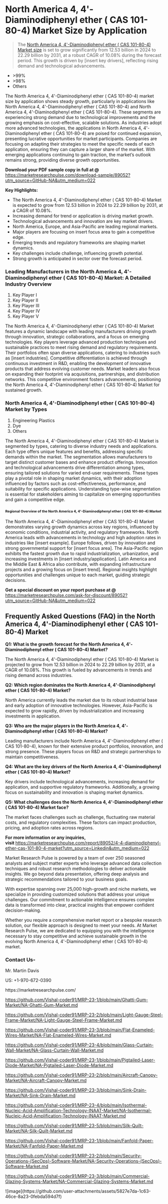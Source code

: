 <h1>North America 4, 4'-Diaminodiphenyl ether ( CAS 101-80-4) Market&nbsp;Size by Application</h1><blockquote><p>The <a href="https://marketresearchpulse.com/download-sample/89052?utm_source=GitHub-NA&amp;utm_medium=022">North America 4, 4'-Diaminodiphenyl ether ( CAS 101-80-4) Market size</a> is set to grow significantly from 12.53 billion in 2024 to 22.29 billion by 2031, at a robust CAGR of 10.08% during the forecast period. This growth is driven by [insert key drivers], reflecting rising demand and technological advancements.</p></blockquote><ul><li>>99%<li> >98%<li> Others</li></ul><p>The North America 4, 4'-Diaminodiphenyl ether ( CAS 101-80-4) market size by application shows steady growth, particularly in applications like North America 4, 4'-Diaminodiphenyl ether ( CAS 101-80-4) and North America 4, 4'-Diaminodiphenyl ether ( CAS 101-80-4). These segments are experiencing strong demand due to technological improvements and the growing emphasis on cost-effective, scalable solutions. As industries adopt more advanced technologies, the applications in North America 4, 4'-Diaminodiphenyl ether ( CAS 101-80-4) are poised for continued expansion, presenting lucrative opportunities for market participants. Companies are focusing on adapting their strategies to meet the specific needs of each application, ensuring they can capture a larger share of the market. With emerging applications continuing to gain traction, the market’s outlook remains strong, providing diverse growth opportunities.</p><p><strong>Download your PDF sample copy in full at @ </strong><a href="https://marketresearchpulse.com/download-sample/89052?utm_source=GitHub-NA&amp;utm_medium=022">https://marketresearchpulse.com/download-sample/89052?utm_source=GitHub-NA&amp;utm_medium=022</a></p><p><strong>Key Highlights: </strong></p><ul><li>The North America 4, 4'-Diaminodiphenyl ether ( CAS 101-80-4) Market is expected to grow from 12.53 billion in 2024 to 22.29 billion by 2031, at a CAGR of 10.08%.</li><li>Increasing demand for trend or application is driving market growth.</li><li>Technological advancements and innovation are key market drivers.</li><li>North America, Europe, and Asia-Pacific are leading regional markets.</li><li>Major players are focusing on insert focus area to gain a competitive edge.</li><li>Emerging trends and regulatory frameworks are shaping market dynamics.</li><li>Key challenges include challenge, influencing growth potential.</li><li>Strong growth is anticipated in sector over the forecast period.</li></ul><h3>Leading Manufacturers in the North America 4, 4'-Diaminodiphenyl ether ( CAS 101-80-4) Market: A Detailed Industry Overview</h3><ol><li>Key Player I</li><li>Key Player II</li><li>Key Player III</li><li>Key Player IV</li><li>Key Player V</li></ol><div class="flex max-w-full flex-col flex-grow"><div class="min-h-8 text-message flex w-full flex-col items-end gap-2 whitespace-normal break-words [.text-message+&amp;]:mt-5" dir="auto" data-message-author-role="assistant" data-message-id="fd8432e4-4910-450d-b182-61b7bfb0a01f" data-message-model-slug="gpt-4o"><div class="flex w-full flex-col gap-1 empty:hidden first:pt-[3px]"><div class="markdown prose w-full break-words dark:prose-invert light"><p>The North America 4, 4'-Diaminodiphenyl ether ( CAS 101-80-4) Market features a dynamic landscape with leading manufacturers driving growth through innovation, strategic collaborations, and a focus on emerging technologies. Key players leverage advanced production techniques and sustainable practices to meet rising demand and regulatory requirements. Their portfolios often span diverse applications, catering to industries such as [insert industries]. Competitive differentiation is achieved through continuous investment in R&amp;D, enabling the development of innovative products that address evolving customer needs. Market leaders also focus on expanding their footprint via acquisitions, partnerships, and distribution networks. This competitive environment fosters advancements, positioning the North America 4, 4'-Diaminodiphenyl ether ( CAS 101-80-4) Market for sustained growth.</p></div></div></div></div><h3>North America 4, 4'-Diaminodiphenyl ether ( CAS 101-80-4) Market by Types</h3><ol><li>Engineering Plastics<li> Dye<li> Others</li></ol><div class="flex max-w-full flex-col flex-grow"><div class="min-h-8 text-message flex w-full flex-col items-end gap-2 whitespace-normal break-words [.text-message+&amp;]:mt-5" dir="auto" data-message-author-role="assistant" data-message-id="084470be-0bb7-4664-bddf-5156b4f41249" data-message-model-slug="gpt-4o-mini"><div class="flex w-full flex-col gap-1 empty:hidden first:pt-[3px]"><div class="markdown prose w-full break-words dark:prose-invert light"><p>The North America 4, 4'-Diaminodiphenyl ether ( CAS 101-80-4) Market is segmented by types, catering to diverse industry needs and applications. Each type offers unique features and benefits, addressing specific demands within the market. The segmentation allows manufacturers to target distinct customer bases and enhance product offerings. Innovation and technological advancements drive differentiation among types, ensuring tailored solutions for varied end-user requirements. These types play a pivotal role in shaping market dynamics, with their adoption influenced by factors such as cost-effectiveness, performance, and suitability for specific applications. Understanding type-wise segmentation is essential for stakeholders aiming to capitalize on emerging opportunities and gain a competitive edge.</p></div></div></div></div><h3><span style="font-size: 11px;">Regional Overview of the North America 4, 4'-Diaminodiphenyl ether ( CAS 101-80-4) Market</span></h3><div class="flex max-w-full flex-col flex-grow"><div class="min-h-8 text-message flex w-full flex-col items-end gap-2 whitespace-normal break-words [.text-message+&amp;]:mt-5" dir="auto" data-message-author-role="assistant" data-message-id="e9038762-ce64-4e30-91c9-9bd413514231" data-message-model-slug="gpt-4o-mini"><div class="flex w-full flex-col gap-1 empty:hidden first:pt-[3px]"><div class="markdown prose w-full break-words dark:prose-invert light"><p>The North America 4, 4'-Diaminodiphenyl ether ( CAS 101-80-4) Market demonstrates varying growth dynamics across key regions, influenced by economic conditions, industrial activity, and regulatory frameworks. North America leads with advancements in technology and high adoption rates in industries like [insert example]. Europe follows, driven by innovation and strong governmental support for [insert focus area]. The Asia-Pacific region exhibits the fastest growth due to rapid industrialization, urbanization, and increasing investments in [insert industry/application]. Latin America and the Middle East &amp; Africa also contribute, with expanding infrastructure projects and a growing focus on [insert trend]. Regional insights highlight opportunities and challenges unique to each market, guiding strategic decisions.</p></div></div></div></div><p><strong>Get a special discount on your report purchase at @ </strong><a href="https://marketresearchpulse.com/ask-for-discount/89052?utm_source=GitHub-NA&amp;utm_medium=022">https://marketresearchpulse.com/ask-for-discount/89052?utm_source=GitHub-NA&amp;utm_medium=022</a></p><h2>Frequently Asked Questions (FAQ) in the North America 4, 4'-Diaminodiphenyl ether ( CAS 101-80-4) Market</h2><p><strong>Q1: What is the growth forecast for the North America 4, 4'-Diaminodiphenyl ether ( CAS 101-80-4) Market?</strong></p><p>The North America 4, 4'-Diaminodiphenyl ether ( CAS 101-80-4) Market is projected to grow from 12.53 billion in 2024 to 22.29 billion by 2031, at a CAGR of 10.08%. This growth is fueled by advancements in trends and rising demand across industries.</p><p><strong>Q2: Which region dominates the North America 4, 4'-Diaminodiphenyl ether ( CAS 101-80-4) Market?</strong></p><p>North America currently leads the market due to its robust industrial base and early adoption of innovative technologies. However, Asia-Pacific is expected to grow rapidly, driven by industrialization and increasing investments in application.</p><p><strong>Q3: Who are the major players in the North America 4, 4'-Diaminodiphenyl ether ( CAS 101-80-4) Market?</strong></p><p>Leading manufacturers include North America 4, 4'-Diaminodiphenyl ether ( CAS 101-80-4), known for their extensive product portfolios, innovation, and strong presence. These players focus on R&amp;D and strategic partnerships to maintain competitiveness.</p><p><strong>Q4: What are the key drivers of the North America 4, 4'-Diaminodiphenyl ether ( CAS 101-80-4) Market?</strong></p><p>Key drivers include technological advancements, increasing demand for application, and supportive regulatory frameworks. Additionally, a growing focus on sustainability and innovation is shaping market dynamics.</p><p><strong>Q5: What challenges does the North America 4, 4'-Diaminodiphenyl ether ( CAS 101-80-4) Market face?</strong></p><p>The market faces challenges such as challenge, fluctuating raw material costs, and regulatory complexities. These factors can impact production, pricing, and adoption rates across regions.</p><p><strong>For more information or any inquiries, visit&nbsp;</strong><a href="https://marketresearchpulse.com/report/89052/4-4-diaminodiphenyl-ether-cas-101-80-4-market?utm_source=Linkedin&utm_medium=022">https://marketresearchpulse.com/report/89052/4-4-diaminodiphenyl-ether-cas-101-80-4-market?utm_source=Linkedin&utm_medium=022</a></p><p>Market Research Pulse is powered by a team of over 250 seasoned analysts and subject matter experts who leverage advanced data collection techniques and robust research methodologies to deliver actionable insights. We go beyond data presentation, offering deep analysis and strategic recommendations tailored to your business goals.</p><p>With expertise spanning over 25,000 high-growth and niche markets, we specialize in providing customized solutions that address your unique challenges. Our commitment to actionable intelligence ensures complex data is transformed into clear, practical insights that empower confident decision-making.</p><p>Whether you require a comprehensive market report or a bespoke research solution, our flexible approach is designed to meet your needs. At Market Research Pulse, we are dedicated to equipping you with the intelligence necessary to stay competitive and achieve sustainable growth in the evolving North America 4, 4'-Diaminodiphenyl ether ( CAS 101-80-4) market.</p><h3><strong>Contact Us-</strong></h3><p>Mr. Martin Davis</p><p>US: +1-970-672-0390</p><p>https://marketresearchpulse.com/</p><p><a href="https://github.com/Vishal-coder91/MRP-23-1/blob/main/Ghatti-Gum-Market/NA-Ghatti-Gum-Market.md">https://github.com/Vishal-coder91/MRP-23-1/blob/main/Ghatti-Gum-Market/NA-Ghatti-Gum-Market.md</a></p><p><a href="https://github.com/Vishal-coder91/MRP-23-2/blob/main/Light-Gauge-Steel-Frame-Market/NA-Light-Gauge-Steel-Frame-Market.md">https://github.com/Vishal-coder91/MRP-23-2/blob/main/Light-Gauge-Steel-Frame-Market/NA-Light-Gauge-Steel-Frame-Market.md</a></p><p><a href="https://github.com/Vishal-coder91/MRP-23-3/blob/main/Flat-Enameled-Wires-Market/NA-Flat-Enameled-Wires-Market.md">https://github.com/Vishal-coder91/MRP-23-3/blob/main/Flat-Enameled-Wires-Market/NA-Flat-Enameled-Wires-Market.md</a></p><p><a href="https://github.com/Vishal-coder91/MRP-23-4/blob/main/Glass-Curtain-Wall-Market/NA-Glass-Curtain-Wall-Market.md">https://github.com/Vishal-coder91/MRP-23-4/blob/main/Glass-Curtain-Wall-Market/NA-Glass-Curtain-Wall-Market.md</a></p><p><a href="https://github.com/Vishal-coder91/MRP-23-1/blob/main/Pigtailed-Laser-Diode-Market/NA-Pigtailed-Laser-Diode-Market.md">https://github.com/Vishal-coder91/MRP-23-1/blob/main/Pigtailed-Laser-Diode-Market/NA-Pigtailed-Laser-Diode-Market.md</a></p><p><a href="https://github.com/Vishal-coder91/MRP-23-2/blob/main/Aircraft-Canopy-Market/NA-Aircraft-Canopy-Market.md">https://github.com/Vishal-coder91/MRP-23-2/blob/main/Aircraft-Canopy-Market/NA-Aircraft-Canopy-Market.md</a></p><p><a href="https://github.com/Vishal-coder91/MRP-23-3/blob/main/Sink-Drain-Market/NA-Sink-Drain-Market.md">https://github.com/Vishal-coder91/MRP-23-3/blob/main/Sink-Drain-Market/NA-Sink-Drain-Market.md</a></p><p><a href="https://github.com/Vishal-coder91/MRP-23-4/blob/main/Isothermal-Nucleic-Acid-Amplification-Technology-INAAT-Market/NA-Isothermal-Nucleic-Acid-Amplification-Technology-INAAT-Market.md">https://github.com/Vishal-coder91/MRP-23-4/blob/main/Isothermal-Nucleic-Acid-Amplification-Technology-INAAT-Market/NA-Isothermal-Nucleic-Acid-Amplification-Technology-INAAT-Market.md</a></p><p><a href="https://github.com/Vishal-coder91/MRP-23-5/blob/main/Silk-Quilt-Market/NA-Silk-Quilt-Market.md">https://github.com/Vishal-coder91/MRP-23-5/blob/main/Silk-Quilt-Market/NA-Silk-Quilt-Market.md</a></p><p><a href="https://github.com/Vishal-coder91/MRP-23-1/blob/main/Fanfold-Paper-Market/NA-Fanfold-Paper-Market.md">https://github.com/Vishal-coder91/MRP-23-1/blob/main/Fanfold-Paper-Market/NA-Fanfold-Paper-Market.md</a></p><p><a href="https://github.com/Vishal-coder91/MRP-23-2/blob/main/Security-Operations-(SecOps)-Software-Market/NA-Security-Operations-(SecOps)-Software-Market.md">https://github.com/Vishal-coder91/MRP-23-2/blob/main/Security-Operations-(SecOps)-Software-Market/NA-Security-Operations-(SecOps)-Software-Market.md</a></p><p><a href="https://github.com/Vishal-coder91/MRP-23-3/blob/main/Commercial-Glazing-Systems-Market/NA-Commercial-Glazing-Systems-Market.md">https://github.com/Vishal-coder91/MRP-23-3/blob/main/Commercial-Glazing-Systems-Market/NA-Commercial-Glazing-Systems-Market.md</a></p>
![image](https://github.com/user-attachments/assets/5827e7da-1c63-46ce-8a23-0febda594d7f)
